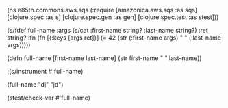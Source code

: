 (ns e85th.commons.aws.sqs
  (:require [amazonica.aws.sqs :as sqs]
            [clojure.spec :as s]
            [clojure.spec.gen :as gen]
            [clojure.spec.test :as stest]))

(s/fdef full-name
  :args (s/cat :first-name string? :last-name string?)
  :ret string?
  :fn (fn [{:keys [args ret]}]
        (= 42 (str (:first-name args) " " (:last-name args)))))


(defn full-name
  [first-name last-name]
  (str first-name " " last-name))

;(s/instrument #'full-name)

(full-name "dj" "jd")


(stest/check-var #'full-name)
